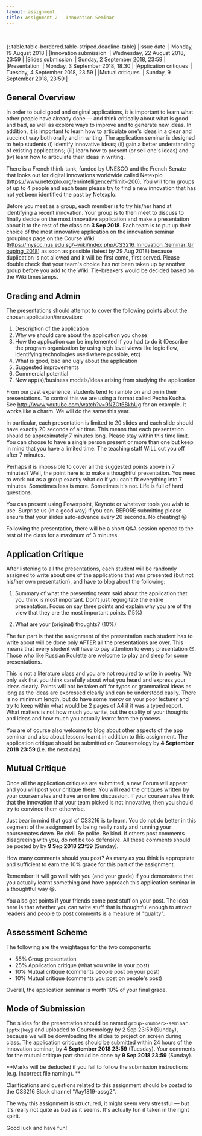 ```yaml
---
layout: assignment
title: Assignment 2 - Innovation Seminar
---
```


<br>

{:.table.table-bordered.table-striped.deadline-table}
|Issue date &nbsp;| Monday, 19 August 2018 |
|Innovation submission &nbsp;| Wednesday, 22 August 2018, 23:59 |
|Slides submission &nbsp;| Sunday, 2 September 2018, 23:59 |
|Presentation &nbsp;| Monday, 3 September 2018, 18:30 |
|Application critiques &nbsp;| Tuesday, 4 September 2018, 23:59 |
|Mutual critiques &nbsp;| Sunday, 9 September 2018, 23:59 |

## General Overview

In order to build good and original applications, it is important to learn what other people have already done — and think critically about what is good and bad, as well as explore ways to improve and to generate new ideas. In addition, it is important to learn how to articulate one's ideas in a clear and succinct way both orally and in writing. The application seminar is designed to help students (i) identify innovative ideas; (ii) gain a better understanding of existing applications; (iii) learn how to present (or sell one's ideas) and (iv) learn how to articulate their ideas in writing.

There is a French think-tank, funded by UNESCO and the French Senate that looks out for digital innovations worldwide called Netexplo (https://www.netexplo.org/en/intelligence/?limit=200). You will form groups of up to 4 people and each team please try to find a new innovation that has not yet been identified the past by Netexplo. 

Before you meet as a group, each member is to try his/her hand at identifying a recent innovation. Your group is to then meet to discuss to finally decide on the most innovative application and make a presentation about it to the rest of the class on **3 Sep 2018**. Each team is to put up their choice of the most innovative application on the innovation seminar groupings page on the Course Wiki (https://mysoc.nus.edu.sg/~wiki/index.php/CS3216_Innovation_Seminar_Grouping_2018) as soon as possible (latest by 29 Aug 2018) because duplication is not allowed and it will be first come, first served. Please double check that your team's choice has not been taken up by another group before you add to the Wiki. Tie-breakers would be decided based on the Wiki timestamps. 

## Grading and Admin

The presentations should attempt to cover the following points about the chosen application/innovation:

1. Description of the application
2. Why we should care about the application you chose
3. How the application can be implemented if you had to do it (Describe the program organization by using high level views like logic flow, identifying technologies used where possible, etc)
4. What is good, bad and ugly about the application
5. Suggested improvements
6. Commercial potential
7. New app(s)/business models/ideas arising from studying the application

From our past experience, students tend to ramble on and on in their presentations. To control this we are using a format called Pecha Kucha. See <http://www.youtube.com/watch?v=9NZOt6BkhUg> for an example. It works like a charm. We will do the same this year.

In particular, each presentation is limited to 20 slides and each slide should have exactly 20 seconds of air time. This means that each presentation should be approximately 7 minutes long. Please stay within this time limit. You can choose to have a single person present or more than one but keep in mind that you have a limited time. The teaching staff WILL cut you off after 7 minutes.

Perhaps it is impossible to cover all the suggested points above in 7 minutes? Well, the point here is to make a thoughtful presentation. You need to work out as a group exactly what do if you can't fit everything into 7 minutes. Sometimes less is more. Sometimes it's not. Life is full of hard questions.

You can present using Powerpoint, Keynote or whatever tools you wish to use. Surprise us (in a good way) if you can. BEFORE submitting please ensure that your slides auto-advance every 20 seconds. No cheating! 😜

Following the presentation, there will be a short Q&A session opened to the rest of the class for a maximum of 3 minutes.

## Application Critique

After listening to all the presentations, each student will be randomly assigned to write about one of the applications that was presented (but not his/her own presentation), and have to blog about the following:

1. Summary of what the presenting team said about the application that you think is most important. Don't just regurgitate the entire presentation. Focus on say three points and explain why you are of the view that they are the most important points. (15%)

2. What are your (original) thoughts? (10%)

The fun part is that the assignment of the presentation each student has to write about will be done only AFTER all the presentations are over. This means that every student will have to pay attention to every presentation 😎. Those who like Russian Roulette are welcome to play and sleep for some presentations.

This is not a literature class and you are not required to write in poetry. We only ask that you think carefully about what you heard and express your ideas clearly. Points will not be taken off for typos or grammatical ideas as long as the ideas are expressed clearly and can be understood easily. There is no minimum length, but do have some mercy on your poor lecturer and try to keep within what would be 2 pages of A4 if it was a typed report. What matters is not how much you write, but the quality of your thoughts and ideas and how much you actually learnt from the process.

You are of course also welcome to blog about other aspects of the app seminar and also about lessons learnt in addition to this assignment. The application critique should be submitted on Coursemology by **4 September 2018 23:59** (i.e. the next day).

## Mutual Critique

Once all the application critiques are submitted, a new Forum will appear and you will post your critique there. You will read the critiques written by your coursemates and have an online discussion. If your coursemates think that the innovation that your team picked is not innovative, then you should try to convince them otherwise. 

Just bear in mind that goal of CS3216 is to learn. You do not do better in this segment of the assignment by being really nasty and running your coursemates down. Be civil. Be polite. Be kind. If others post comments disagreeing with you, do not be too defensive. All these comments should be posted by by **9 Sep 2018 23:59** (Sunday).

How many comments should you post? As many as you think is appropriate and sufficient to earn the 10% grade for this part of the assignment.

Remember: it will go well with you (and your grade) if you demonstrate that you actually learnt something and have approach this application seminar in a thoughtful way 😃.

You also get points if your friends come post stuff on your post. The idea here is that whether you can write stuff that is thoughtful enough to attract readers and people to post comments is a measure of "quality".

## Assessment Scheme

The following are the weightages for the two components:

- 55% Group presentation
- 25% Application critique (what you write in your post)
- 10% Mutual critique (comments people post on your post)
- 10% Mutual critique (comments you post on people's post)

Overall, the application seminar is worth 10% of your final grade.

## Mode of Submission

The slides for the presentation should be named `group-<number>-seminar.{pptx|key}` and uploaded to Coursemology by 2 Sep 23:59 (Sunday), because we will be downloading the slides to project on screen during class. The application critiques should be submitted within 24 hours of the innovation seminar, by **4 September 2018 23:59** (Tuesday). Your comments for the mutual critique part should be done by  **9 Sep 2018 23:59** (Sunday).

**Marks will be deducted if you fail to follow the submission instructions (e.g. incorrect file naming). **

Clarifications and questions related to this assignment should be posted to the CS3216 Slack channel "#ay1819-assg2".

The way this assignment is structured, it might seem very stressful — but it's really not quite as bad as it seems. It's actually fun if taken in the right spirit.

Good luck and have fun!

